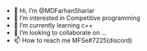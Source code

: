 - 👋 Hi, I’m @MDFarhanShariar
- 👀 I’m interested in Competitive programming
- 🌱 I’m currently learning c++
- 💞️ I’m looking to collaborate on ...
- 📫 How to reach me MFSe#7225(discord)

<!---
MDFarhanShariar/MDFarhanShariar is a ✨ special ✨ repository because its `README.md` (this file) appears on your GitHub profile.
You can click the Preview link to take a look at your changes.
--->

